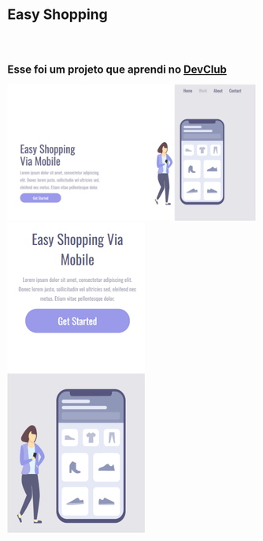 <h1>Easy Shopping</h1>
<br>
<br>
<h2>Esse foi um projeto que aprendi no <a href="https://rodolfomori.com.br/devclub">DevClub</a></h2>

<img src="https://github.com/sidneydevfrontend/Easy-shopping-2/blob/main/Easy-shopping-main/assets/tela-desktop.png?raw=true">

<img src="https://github.com/sidneydevfrontend/Easy-shopping-2/blob/main/Easy-shopping-main/assets/tela-mobile.png?raw=true">

